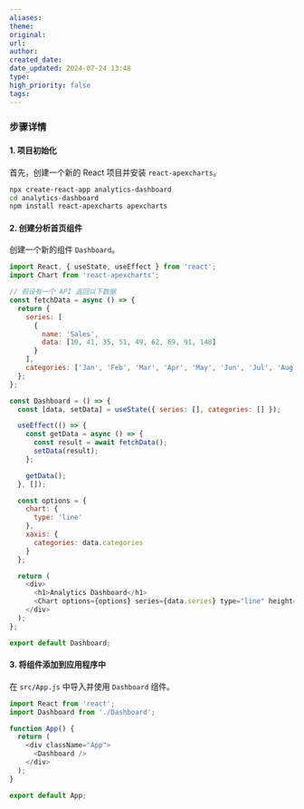 ```yaml
---
aliases: 
theme: 
original: 
url: 
author: 
created_date: 
date_updated: 2024-07-24 13:48
type: 
high_priority: false
tags:
---
```



### 步骤详情

#### 1. 项目初始化

首先，创建一个新的 React 项目并安装 `react-apexcharts`。

```bash
npx create-react-app analytics-dashboard
cd analytics-dashboard
npm install react-apexcharts apexcharts
```

#### 2. 创建分析首页组件

创建一个新的组件 `Dashboard`。

```javascript
import React, { useState, useEffect } from 'react';
import Chart from 'react-apexcharts';

// 假设有一个 API 返回以下数据
const fetchData = async () => {
  return {
    series: [
      {
        name: 'Sales',
        data: [10, 41, 35, 51, 49, 62, 69, 91, 148]
      }
    ],
    categories: ['Jan', 'Feb', 'Mar', 'Apr', 'May', 'Jun', 'Jul', 'Aug', 'Sep']
  };
};

const Dashboard = () => {
  const [data, setData] = useState({ series: [], categories: [] });

  useEffect(() => {
    const getData = async () => {
      const result = await fetchData();
      setData(result);
    };

    getData();
  }, []);

  const options = {
    chart: {
      type: 'line'
    },
    xaxis: {
      categories: data.categories
    }
  };

  return (
    <div>
      <h1>Analytics Dashboard</h1>
      <Chart options={options} series={data.series} type="line" height={350} />
    </div>
  );
};

export default Dashboard;
```

#### 3. 将组件添加到应用程序中

在 `src/App.js` 中导入并使用 `Dashboard` 组件。

```javascript
import React from 'react';
import Dashboard from './Dashboard';

function App() {
  return (
    <div className="App">
      <Dashboard />
    </div>
  );
}

export default App;
```

